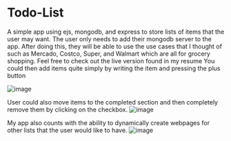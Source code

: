 # Todo-List
A simple app using ejs, mongodb, and express to store lists of items that the user may want. The user only needs to add their mongodb server to the app. After doing this, they will be able to use the use cases that I thought of such as Mercado, Costco, Super, and Walmart which are all for grocery shopping. Feel free to check out the live version found in my resume
You could then add items quite simply by writing the item and pressing the plus button

![image](https://user-images.githubusercontent.com/63802470/183547218-015c7531-171e-426f-9959-b96875a79133.png)

User could also move items to the completed section and then completely remove them by clicking on the checkbox.
![image](https://user-images.githubusercontent.com/63802470/183547421-aaf35ef8-9fab-4998-8564-2cc69fd4af9e.png)

My app also counts with the ability to dynamically create webpages for other lists that the user would like to have. 
![image](https://user-images.githubusercontent.com/63802470/183547642-e65b3503-65a7-41e0-97aa-27e85ac4362b.png)

